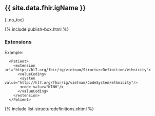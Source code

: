 ## {{ site.data.fhir.igName }}
{:.no_toc}

{% include publish-box.html %}

###  Extensions

Example:

```
  <Patient>
    <extension url="http://hl7.org/fhir/ig/vietnam/StructureDefinition/ethnicity">
      <valueCoding>
       <system value="http://hl7.org/fhir/ig/vietnam/CodeSystem/ethnicity"/>
       <code value="KINH"/>
      </valueCoding>
    </extension>
  </Patient>
```

{% include list-structuredefinitions.xhtml %}

